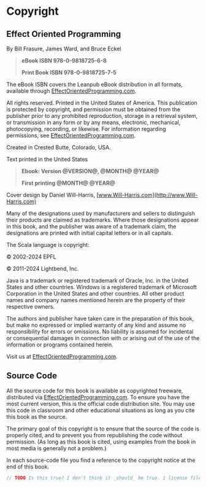 # Copyright

## Effect Oriented Programming

By Bill Frasure, James Ward, and Bruce Eckel

> **eBook ISBN 978-0-9818725-6-8**
>
> **Print Book ISBN 978-0-9818725-7-5**

The eBook ISBN covers the Leanpub eBook distribution in all formats,
available through [EffectOrientedProgramming.com](https://www.effectorientedprogramming.com/).

All rights reserved. Printed in the United States of America. This publication
is protected by copyright, and permission must be obtained from the publisher
prior to any prohibited reproduction, storage in a retrieval system, or
transmission in any form or by any means, electronic, mechanical, photocopying,
recording, or likewise. For information regarding permissions, see
[EffectOrientedProgramming.com](https://www.effectorientedprogramming.com/).

Created in Crested Butte, Colorado, USA.

Text printed in the United States

> **Ebook: Version @VERSION@, @MONTH@ @YEAR@**
>
> **First printing @MONTH@ @YEAR@**

Cover design by Daniel Will-Harris,
[www.Will-Harris.com](http://www.Will-Harris.com)

Many of the designations used by manufacturers and sellers to distinguish their
products are claimed as trademarks. Where those designations appear in this
book, and the publisher was aware of a trademark claim, the designations are
printed with initial capital letters or in all capitals.

The Scala language is copyright:

&copy; 2002-2024 EPFL

&copy; 2011-2024 Lightbend, Inc.
 
Java is a trademark or registered trademark of Oracle, Inc. in the United States and
other countries. Windows is a registered trademark of Microsoft Corporation in
the United States and other countries. All other product names and company
names mentioned herein are the property of their respective owners.

The authors and publisher have taken care in the preparation of this book, but
make no expressed or implied warranty of any kind and assume no responsibility
for errors or omissions. No liability is assumed for incidental or
consequential damages in connection with or arising out of the use of the
information or programs contained herein.

Visit us at [EffectOrientedProgramming.com](https://www.effectorientedprogramming.com/).

## Source Code

All the source code for this book is available as copyrighted freeware,
distributed via [EffectOrientedProgramming.com](https://effectorientedprogramming.com/#examples).
To ensure you have the most current version, this is the official code
distribution site. You may use this code in classroom and other educational
situations as long as you cite this book as the source.

The primary goal of this copyright is to ensure that the source of the code is
properly cited, and to prevent you from republishing the code without
permission. (As long as this book is cited, using examples from the book in
most media is generally not a problem.)

In each source-code file you find a reference to the copyright notice at the end of this book.
```scala 3
// TODO Is this true? I don't think it _should_ be true. 1 license file in the root of each repository should cover it, and be far less of a nuisance than having it in every file
```
